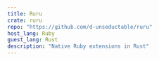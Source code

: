 ```yaml
---
title: Ruru
crate: ruru
repo: "https://github.com/d-unseductable/ruru"
host_lang: Ruby
guest_lang: Rust
description: "Native Ruby extensions in Rust"
---
```


